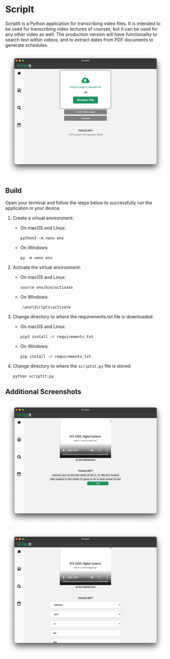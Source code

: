 # ScripIt

ScriptIt is a Python application for transcribing video files. It is intended to be used for transcribing video lectures of courses, but it can be used for any other video as well. The production version will have functionality to search text within videos, and to extract dates from PDF documents to generate schedules. 

![ScriptIt's dashboard interface.](img/lecture_videos.png)


## Build

Open your terminal and follow the steps below to successfully run the application in your device.

1. Create a virtual environment:
    - On macOS and Linux:
  
        `python3 -m venv env`
        
    - On Windows:
        
        `py -m venv env`
        
2. Activate the virtual environment:
    - On macOS and Linux:
  
        `source env/bin/activate`
        
    - On Windows:
        
        `.\env\Scripts\activate`

3. Change directory to where the requirements.txt file is downloaded:
    - On macOS and Linux:
        
        `pip3 install -r requirements.txt`
        
    - On Windows:
        
        `pip install -r requirements.txt`
        
4. Change directory to where the `scriptit.py` file is stored:
    
    `python scriptit.py`


## Additional Screenshots

![ScriptIt's transcript interface.](img/transcript.png)

![ScriptIt's transcript edit interface.](img/edit.png)
